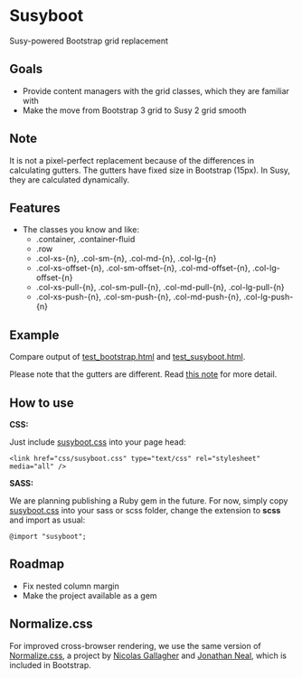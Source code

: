 # Susyboot
Susy-powered Bootstrap grid replacement

Goals
---
- Provide content managers with the grid classes, which they are familiar with
- Make the move from Bootstrap 3 grid to Susy 2 grid smooth

Note
---
It is not a pixel-perfect replacement because of the differences in calculating gutters.
The gutters have fixed size in Bootstrap (15px). In Susy, they are calculated dynamically.

Features
---

- The classes you know and like: 
  - .container, .container-fluid
  - .row 
  - .col-xs-{n}, .col-sm-{n}, .col-md-{n}, .col-lg-{n}
  - .col-xs-offset-{n}, .col-sm-offset-{n}, .col-md-offset-{n}, .col-lg-offset-{n}
  - .col-xs-pull-{n}, .col-sm-pull-{n}, .col-md-pull-{n}, .col-lg-pull-{n}
  - .col-xs-push-{n}, .col-sm-push-{n}, .col-md-push-{n}, .col-lg-push-{n}

Example
---
Compare output of [test_bootstrap.html](https://github.com/kkomelin/susyboot/blob/master/examples/test_bootstrap.html) and
[test_susyboot.html](https://github.com/kkomelin/susyboot/blob/master/examples/test_susyboot.html).

Please note that the gutters are different. Read [this note](#note) for more detail.

How to use
---

**CSS:**

Just include [susyboot.css](https://github.com/kkomelin/susyboot/blob/master/css/susyboot.css) into your page head:
```
<link href="css/susyboot.css" type="text/css" rel="stylesheet" media="all" />
```

**SASS:**

We are planning publishing a Ruby gem in the future.
For now, simply copy [susyboot.css](https://github.com/kkomelin/susyboot/blob/master/css/susyboot.css) into your sass or scss folder,
change the extension to **scss** and import as usual:
```
@import "susyboot";
```

Roadmap
---
- Fix nested column margin
- Make the project available as a gem

Normalize.css
---
For improved cross-browser rendering,
we use the same version of [Normalize.css](http://necolas.github.io/normalize.css/),
a project by [Nicolas Gallagher](https://twitter.com/necolas)
and [Jonathan Neal](https://twitter.com/jon_neal), which is included in Bootstrap.
